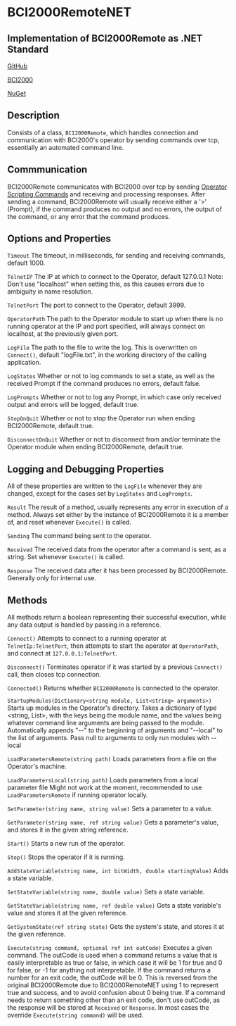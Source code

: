 BCI2000RemoteNET
===
Implementation of BCI2000Remote as .NET Standard
---


[GitHub](https://github.com/Personator01/BCI2000RemoteNET)

[BCI2000](https://www.BCI2000.org)

[NuGet](https://www.nuget.org/packages/BCI2000RemoteNET)

Description
---
Consists of a class, `BCI2000Remote`, which handles connection and communication with BCI2000's operator by sending commands over tcp,
essentially an automated command line.

Commmunication
---
BCI2000Remote communicates with BCI2000 over tcp by sending [Operator Scripting Commands](https://www.bci2000.org/mediawiki/index.php/User_Reference:Operator_Module_Scripting) and receiving and processing responses.
After sending a command, BCI2000Remote will usually receive either a '>' (Prompt), if the command produces no output and no errors,
the output of the command, or any error that the command produces.



Options and Properties
---
`Timeout`
The timeout, in milliseconds, for sending and receiving commands, default 1000.

`TelnetIP`
The IP at which to connect to the Operator, default 127.0.0.1
Note: Don't use "localhost" when setting this, as this causes errors due to ambiguity in name resolution.

`TelnetPort`
The port to connect to the Operator, default 3999.

`OperatorPath`
The path to the Operator module to start up when there is no running operator at the IP and port specified, will always connect on localhost, at the previously given port.

`LogFile`
The path to the file to write the log. This is overwritten on `Connect()`, default "logFile.txt", in the working directory of the calling application.

`LogStates`
Whether or not to log commands to set a state, as well as the received Prompt if the command produces no errors, default false.

`LogPrompts`
Whether or not to log any Prompt, in which case only received output and errors will be logged, default true.

`StopOnQuit`
Whether or not to stop the Operator run when ending BCI2000Remote, default true.

`DisconnectOnQuit` Whether or not to disconnect from and/or terminate the Operator module when ending BCI2000Remote, default true.


Logging and Debugging Properties
---
All of these properties are written to the `LogFile` whenever they are changed, except for the cases set by `LogStates` and `LogPrompts`.

`Result`
The result of a method, usually represents any error in execution of a method.
Always set either by the instance of BCI2000Remote it is a member of, and reset whenever `Execute()` is called.

`Sending`
The command being sent to the operator.

`Received`
The received data from the operator after a command is sent, as a string. Set whenever `Execute()` is called.

`Response`
The received data after it has been processed by BCI2000Remote. Generally only for internal use.


Methods
---
All methods return a boolean representing their successful execution, while any data output is handled by passing in a reference.

`Connect()`
Attempts to connect to a running operator at `TelnetIp:TelnetPort`, then attempts to start the operator at `OperatorPath`, and connect at `127.0.0.1:TelnetPort`.

`Disconnect()`
Terminates operator if it was started by a previous `Connect()` call, then closes tcp connection.

`Connected()`
Returns whether `BCI2000Remote` is connected to the operator.

`StartupModules(Dictionary<string module, List<string> arguments>)`
Starts up modules in the Operator's directory.
Takes a dictionary of type <string, List<string>>, with the keys being the module name,
and the values being whatever command line arguments are being passed to the module.
Automatically appends "--" to the beginning of arguments and "--local" to the list of arguments.
Pass null to arguments to only run modules with --local

`LoadParametersRemote(string path)`
Loads parameters from a file on the Operator's machine.

`LoadParametersLocal(string path)`
Loads parameters from a local parameter file
Might not work at the moment, recommended to use `LoadParametersRemote` if running operator locally.

`SetParameter(string name, string value)`
Sets a parameter to a value.

`GetParameter(string name, ref string value)`
Gets a parameter's value, and stores it in the given string reference.

`Start()`
Starts a new run of the operator.

`Stop()`
Stops the operator if it is running.

`AddStateVariable(string name, int bitWidth, double startingValue)`
Adds a state variable.

`SetStateVariable(string name, double value)`
Sets a state variable.

`GetStateVariable(string name, ref double value)`
Gets a state variable's value and stores it at the given reference.

`GetSystemState(ref string state)`
Gets the system's state, and stores it at the given reference.

`Execute(string command, optional ref int outCode)`
Executes a given command. The outCode is used when a command returns a value that is easily interpretable as true or false,
in which case it will be 1 for true and 0 for false,
or -1 for anything not interpretable. If the command returns a number for an exit code, the outCode will be 0.
This is reversed from the original BCI2000Remote due to BCI2000RemoteNET using 1 to represent true and success,
and to avoid confusion about 0 being true. If a command needs to return something other than an exit code, don't use outCode,
as the response will be stored at `Received` or `Response`. In most cases the override `Execute(string command)` will be used.
